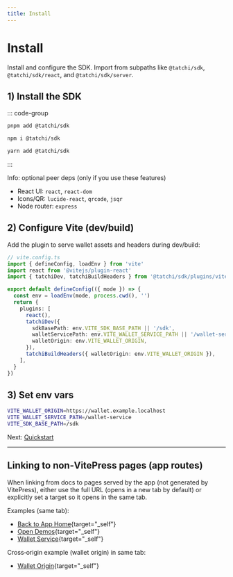 ```yaml
---
title: Install
---
```


# Install

Install and configure the SDK. Import from subpaths like `@tatchi/sdk`, `@tatchi/sdk/react`, and `@tatchi/sdk/server`.

## 1) Install the SDK

::: code-group
```bash [pnpm]
pnpm add @tatchi/sdk
```

```bash [npm]
npm i @tatchi/sdk
```

```bash [yarn]
yarn add @tatchi/sdk
```
:::

Info: optional peer deps (only if you use these features)

- React UI: `react`, `react-dom`
- Icons/QR: `lucide-react`, `qrcode`, `jsqr`
- Node router: `express`

## 2) Configure Vite (dev/build)

Add the plugin to serve wallet assets and headers during dev/build:

```ts
// vite.config.ts
import { defineConfig, loadEnv } from 'vite'
import react from '@vitejs/plugin-react'
import { tatchiDev, tatchiBuildHeaders } from '@tatchi/sdk/plugins/vite'

export default defineConfig(({ mode }) => {
  const env = loadEnv(mode, process.cwd(), '')
  return {
    plugins: [
      react(),
      tatchiDev({
        sdkBasePath: env.VITE_SDK_BASE_PATH || '/sdk',
        walletServicePath: env.VITE_WALLET_SERVICE_PATH || '/wallet-service',
        walletOrigin: env.VITE_WALLET_ORIGIN,
      }),
      tatchiBuildHeaders({ walletOrigin: env.VITE_WALLET_ORIGIN }),
    ],
  }
})
```

## 3) Set env vars

```bash
VITE_WALLET_ORIGIN=https://wallet.example.localhost
VITE_WALLET_SERVICE_PATH=/wallet-service
VITE_SDK_BASE_PATH=/sdk
```

Next: [Quickstart](./quickstart)

---

## Linking to non‑VitePress pages (app routes)

When linking from docs to pages served by the app (not generated by VitePress), either use the full URL (opens in a new tab by default) or explicitly set a target so it opens in the same tab.

Examples (same tab):

- [Back to App Home](/){target="_self"}
- [Open Demos](/multitx){target="_self"}
- [Wallet Service](/wallet-service){target="_self"}

Cross‑origin example (wallet origin) in same tab:

- [Wallet Origin](https://wallet.example.localhost/wallet-service){target="_self"}
